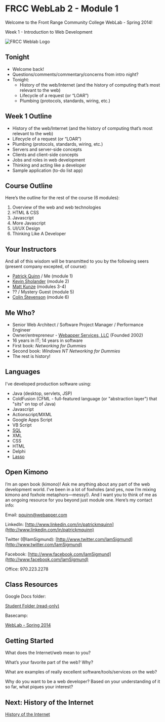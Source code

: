 # FRCC WebLab 2 - Module 1

Welcome to the Front Range Community College WebLab - Spring 2014!

Week 1 - Introduction to Web Development

![FRCC Weblab Logo](/img/frcc_weblab_logo.jpg)

## Tonight

* Welcome back!
* Questions/comments/commentary/concerns from intro night?
* Tonight:
  * History of the web/Internet (and the history of computing that’s most relevant to the web)
  * Lifecycle of a request (or “LOAR”)
  * Plumbing (protocols, standards, wiring, etc.)

<!--- Covered on intro night -->


## Week 1 Outline

* History of the web/Internet (and the history of computing that’s most relevant to the web) 
* Lifecycle of a request (or “LOAR”) 
* Plumbing (protocols, standards, wiring, etc.)
* Servers and server-side concepts
* Clients and client-side concepts
* Jobs and roles in web development
* Thinking and acting like a developer 
* Sample application (to-do list app) 

## Course Outline

Here’s the outline for the rest of the course (6 modules):

1. Overview of the web and web technologies
2. HTML & CSS
3. Javascript
4. More Javascript
5. UI/UX Design
6. Thinking Like A Developer



## Your Instructors

And all of this wisdom will be transmitted to you by the following seers (present company excepted, of course):

* [Patrick Quinn](http://www.linkedin.com/in/patrickmquinn) / Me (module 1)
* [Kevin Sholander](http://www.linkedin.com/pub/kevin-sholander/2/242/958) (module 2)
* [Matt Kunze](https://github.com/MattKunze?tab=activity) (modules 3-4)
* ?? / Mystery Guest (module 5)
* [Colin Stevenson](http://www.linkedin.com/pub/colin-stevenson/3/a/4b2) (module 6)

## Me Who?

* Senior Web Architect / Software Project Manager / Performance Engineer
* Owner/entrepreneur - [Webapper Services, LLC](http://www.webapper.com) (Founded 2002)
* 16 years in IT; 14 years in software
* First book: _Networking for Dummies_
* Second book: _Windows NT Networking for Dummies_
* The rest is history!

## Languages

I've developed production software using:

* Java (desktop, servlets, JSP)
* ColdFusion (CFML - full-featured language (or "abstraction layer") that "sits" on top of Java)
* Javascript
* Actionscript/MXML
* Google Apps Script
* VB Script
* [SQL](http://en.wikipedia.org/wiki/SQL) 
* XML
* CSS
* HTML
* Delphi
* [Lasso](http://en.wikipedia.org/wiki/Lasso_(programming_language))

## Open Kimono

I’m an open book (kimono)! Ask me anything about any part of the web development world. I’ve been in a lot of foxholes (and yes, now I’m mixing kimono and foxhole metaphors&mdash;messy!). And I want you to think of me as an ongoing resource for you beyond just module one. Here’s my contact info:

Email: [pquinn@webapper.com](mailto:pquinn@webapper.com)

LinkedIn: [http://www.linkedin.com/in/patrickmquinn](http://www.linkedin.com/in/patrickmquinn)

Twitter (@IamSigmund): [http://www.twitter.com/IamSigmund](http://www.twitter.com/IamSigmund)

Facebook: [http://www.facebook.com/IamSigmund](http://www.facebook.com/IamSigmund)

Office: 970.223.2278

## Class Resources

Google Docs folder:

[Student Folder (read-only)](https://drive.google.com/folderview?id=0B0HFqOyOPltCSnpLMFpiUnFvbDg&usp=sharing)

Basecamp:

[WebLab - Spring 2014](https://basecamp.com/2565496/projects/5204169-weblab-spring-2014)

## Getting Started

What does the Internet/web mean to you?

What’s your favorite part of the web? Why?

What are examples of really excellent software/tools/services on the web?

Why do you want to be a web developer? Based on your understanding of it so far, what piques your interest? 

## Next: History of the Internet

[History of the Internet](?md=/course-content/module1_weblab2/history_of_the_internet.md)



